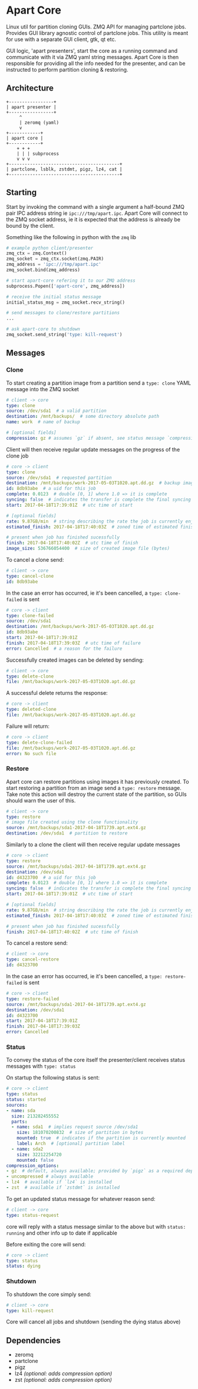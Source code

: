 Apart Core
==========
Linux util for partition cloning GUIs. ZMQ API for managing partclone jobs. Provides GUI library agnostic control of partclone jobs. This utility is meant for use with a separate GUI client, gtk, qt etc.

GUI logic, 'apart presenters', start the core as a running command and communicate with it via ZMQ yaml string messages. Apart Core is then responsible for providing all the info needed for the presenter, and can be instructed to perform partition cloning & restoring.

## Architecture
```
+-----------------+
| apart presenter |
+-----------------+
     ^
     | zeromq (yaml)
     v
+------------+
| apart core |
+------------+
    + + +
    | | | subprocess
    v v v
+------------------------------------------+
| partclone, lsblk, zstdmt, pigz, lz4, cat |
+------------------------------------------+
```

## Starting
Start by invoking the command with a single argument a half-bound ZMQ pair IPC address string ie `ipc:///tmp/apart.ipc`.
Apart Core will connect to the ZMQ socket address, ie it is expected that the address is already be bound by the client.

Something like the following in python with the `zmq` lib
```python
# example python client/presenter
zmq_ctx = zmq.Context()
zmq_socket = zmq_ctx.socket(zmq.PAIR)
zmq_address = 'ipc:///tmp/apart.ipc'
zmq_socket.bind(zmq_address)

# start apart-core refering it to our ZMQ address
subprocess.Popen(['apart-core', zmq_address])

# receive the initial status message
initial_status_msg = zmq_socket.recv_string()

# send messages to clone/restore partitions
...

# ask apart-core to shutdown
zmq_socket.send_string('type: kill-request')   
```

## Messages
### Clone
To start creating a partition image from a partition send a `type: clone` YAML message into the ZMQ socket
```yaml
# client -> core
type: clone
source: /dev/sda1  # a valid partition
destination: /mnt/backups/  # some directory absolute path
name: work  # name of backup

# [optional fields]
compression: gz # assumes `gz` if absent, see status message `compression_options`
```
Client will then receive regular update messages on the progress of the clone job
```yaml
# core -> client
type: clone
source: /dev/sda1  # requested partition
destination: /mnt/backups/work-2017-05-03T1020.apt.dd.gz  # backup image file absolute path
id: 8db93abe  # a uid for this job
complete: 0.0123  # double [0, 1] where 1.0 => it is complete
syncing: false  # indicates the transfer is complete the final syncing process has started
start: 2017-04-18T17:39:01Z  # utc time of start

# [optional fields]
rate: 9.87GB/min  # string describing the rate the job is currently enjoying, present when available
estimated_finish: 2017-04-18T17:40:03Z  # zoned time of estimated finish, present when available

# present when job has finished sucessfully
finish: 2017-04-18T17:40:02Z  # utc time of finish
image_size: 536766054400  # size of created image file (bytes)
```
To cancel a clone send:
```yaml
# client -> core
type: cancel-clone
id: 8db93abe
```
In the case an error has occurred, ie it's been cancelled, a `type: clone-failed` is sent
```yaml
# core -> client
type: clone-failed
source: /dev/sda1
destination: /mnt/backups/work-2017-05-03T1020.apt.dd.gz
id: 8db93abe
start: 2017-04-18T17:39:01Z
finish: 2017-04-18T17:39:03Z  # utc time of failure
error: Cancelled  # a reason for the failure
```
Successfully created images can be deleted by sending:
```yaml
# client -> core
type: delete-clone
file: /mnt/backups/work-2017-05-03T1020.apt.dd.gz
```
A successful delete returns the response:
```yaml
# core -> client
type: deleted-clone
file: /mnt/backups/work-2017-05-03T1020.apt.dd.gz
```
Failure will return:
```yaml
# core -> client
type: delete-clone-failed
file: /mnt/backups/work-2017-05-03T1020.apt.dd.gz
error: No such file
```

### Restore
Apart core can restore partitions using images it has previously created.
To start restoring a partition from an image send a `type: restore` message.
Take note this action will destroy the current state of the partition, so GUIs should warn the user of this.
```yaml
# client -> core
type: restore
# image file created using the clone functionality
source: /mnt/backups/sda1-2017-04-18T1739.apt.ext4.gz  
destination: /dev/sda1  # partition to restore
```
Similarly to a clone the client will then receive regular update messages
```yaml
# core -> client
type: restore
source: /mnt/backups/sda1-2017-04-18T1739.apt.ext4.gz  
destination: /dev/sda1
id: d4323700  # a uid for this job
complete: 0.0123  # double [0, 1] where 1.0 => it is complete
syncing: false  # indicates the transfer is complete the final syncing process has started
start: 2017-04-18T17:39:01Z  # utc time of start

# [optional fields]
rate: 9.87GB/min  # string describing the rate the job is currently enjoying, present when available
estimated_finish: 2017-04-18T17:40:03Z  # zoned time of estimated finish, present when available

# present when job has finished sucessfully
finish: 2017-04-18T17:40:02Z  # utc time of finish
```
To cancel a restore send:
```yaml
# client -> core
type: cancel-restore
id: d4323700
```
In the case an error has occurred, ie it's been cancelled, a `type: restore-failed` is sent
```yaml
# core -> client
type: restore-failed
source: /mnt/backups/sda1-2017-04-18T1739.apt.ext4.gz  
destination: /dev/sda1
id: d4323700
start: 2017-04-18T17:39:01Z
finish: 2017-04-18T17:39:03Z
error: Cancelled
```

### Status
To convey the status of the core itself the presenter/client receives status messages with `type: status`

On startup the following status is sent:
```yaml
# core -> client
type: status
status: started
sources:
- name: sda
  size: 213282455552
  parts:
  - name: sda1  # implies request source /dev/sda1
    size: 181070200832  # size of partition in bytes
    mounted: true  # indicates if the partition is currently mounted
    label: Arch  # [optional] partition label
  - name: sda2
    size: 32212254720
    mounted: false
compression_options:
- gz  # default, always available; provided by `pigz` as a required dependency
- uncompressed # always available
- lz4  # available if `lz4` is installed
- zst  # available if `zstdmt` is installed
```
To get an updated status message for whatever reason send:
```yaml
# client -> core
type: status-request
```
core will reply with a status message similar to the above but with `status: running`
and other info up to date if applicable

Before exiting the core will send:
```yaml
# core -> client
type: status
status: dying
```

### Shutdown
To shutdown the core simply send:
```yaml
# client -> core
type: kill-request
```
Core will cancel all jobs and shutdown (sending the dying status above)

## Dependencies
* zeromq
* partclone
* pigz
* lz4 *(optional: adds compression option)*
* zst *(optional: adds compression option)*
